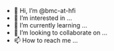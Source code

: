 - 👋 Hi, I’m @bmc-at-hfi
- 👀 I’m interested in ...
- 🌱 I’m currently learning ...
- 💞️ I’m looking to collaborate on ...
- 📫 How to reach me ...

<!---
bmc-at-hfi/bmc-at-hfi is a ✨ special ✨ repository because its `README.md` (this file) appears on your GitHub profile.
You can click the Preview link to take a look at your changes.
--->
